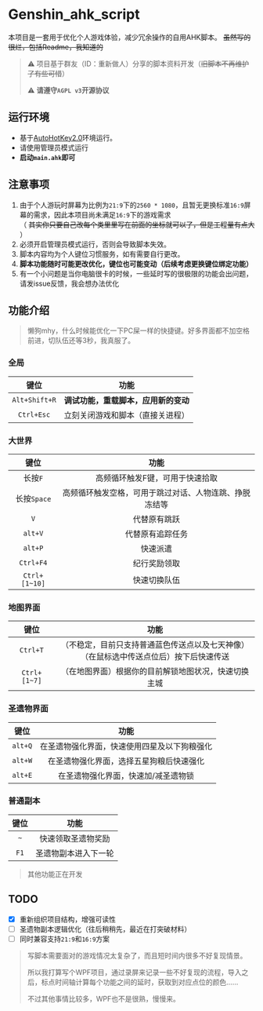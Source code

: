 # Genshin_ahk_script
本项目是一套用于优化个人游戏体验，减少冗余操作的自用AHK脚本。
~~虽然写的很烂，包括Readme，我知道的~~
> ⚠ 项目基于群友（ID：重新做人）分享的脚本资料开发（~~旧脚本不再维护了有些可惜~~）
> 
> ⚠ **请遵守`AGPL v3`开源协议**

## 运行环境
- 基于[AutoHotKey2.0](https://www.autohotkey.com/)环境运行。
- 请使用管理员模式运行
- **启动`main.ahk`即可**

## 注意事项
1. 由于个人游玩时屏幕为比例为`21:9`下的`2560 * 1080`，且暂无更换标准`16:9`屏幕的需求，因此本项目尚未满足`16:9`下的游戏需求<br>
   （ ~~其实你只要自己改每个类里里写在前面的坐标就可以了，但是工程量有点大~~ ）
2. 必须开启管理员模式运行，否则会导致脚本失效。
3. 脚本内容均为个人键位习惯服务，如有需要自行更改。
4. **脚本功能随时可能更改优化，键位也可能变动（后续考虑更换键位绑定功能）**
5. 有一个小问题是当你电脑很卡的时候，一些延时写的很极限的功能会出问题，请发issue反馈，我会想办法优化

## 功能介绍
> 懒狗mhy，什么时候能优化一下PC屎一样的快捷键。好多界面都不加空格前进，切队伍还等3秒，我真服了。

### 全局
|     键位      |                 功能                 |
| :-----------: | :----------------------------------: |
| `Alt+Shift+R` | **调试功能，重载脚本，应用新的变动** |
|  `Ctrl+Esc`   |   立刻关闭游戏和脚本（直接关进程）   |

### 大世界
|     键位      |                          功能                          |
| :-----------: | :----------------------------------------------------: |
|    长按`F`    |            高频循环触发F键，可用于快速拾取             |
|  长按`Space`  | 高频循环触发空格，可用于跳过对话、人物连跳、挣脱冻结等 |
|      `V`      |                      代替原有跳跃                      |
|    `alt+V`    |                    代替原有追踪任务                    |
|    `alt+P`    |                        快速派遣                        |
|   `Ctrl+F4`   |                      纪行奖励领取                      |
| `Ctrl+[1~10]` |                      快速切换队伍                      |



### 地图界面
|     键位     |                                            功能                                            |
| :----------: | :----------------------------------------------------------------------------------------: |
|   `Ctrl+T`   | （不稳定，目前只支持普通蓝色传送点以及七天神像）<br>（在鼠标选中传送点位后）按下后快速传送 |
| `Ctrl+[1~7]` |                    （在地图界面）根据你的目前解锁地图状况，快速切换主城                    |

### 圣遗物界面
|  键位   |                     功能                     |
| :-----: | :------------------------------------------: |
| `alt+Q` | 在圣遗物强化界面，快速使用四星及以下狗粮强化 |
| `alt+W` |   在圣遗物强化界面，选择五星狗粮后快速强化   |
| `alt+E` |     在圣遗物强化界面，快速加/减圣遗物锁      |

### 普通副本
| 键位  |         功能         |
| :---: | :------------------: |
|  `~`  |  快速领取圣遗物奖励  |
| `F1`  | 圣遗物副本进入下一轮 |


> 其他功能正在开发


## TODO
- [x] 重新组织项目结构，增强可读性
- [ ] 圣遗物副本逻辑优化（往后稍稍先，最近在打突破材料）
- [ ] 同时兼容支持`21:9`和`16:9`方案

> 写脚本需要面对的游戏情况太复杂了，而且短时间内很多不好复现情景。
> 
> 所以我打算写个WPF项目，通过录屏来记录一些不好复现的流程，导入之后，标点时间轴计算每个功能之间的延时，获取到对应点位的颜色……
> 
> 不过其他事情比较多，WPF也不是很熟，慢慢来。
